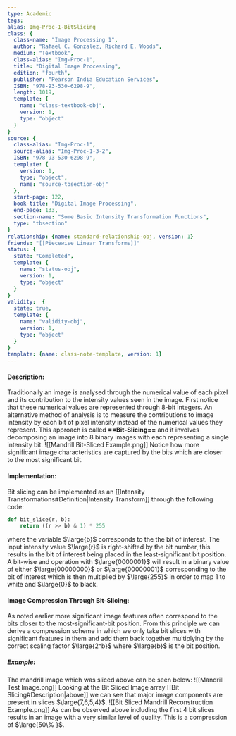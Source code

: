 ```yaml
---
type: Academic
tags:
alias: Img-Proc-1-BitSlicing
class: {
  class-name: "Image Processing 1",
  author: "Rafael C. Gonzalez, Richard E. Woods",
  medium: "Textbook",
  class-alias: "Img-Proc-1",
  title: "Digital Image Processing",
  edition: "fourth",
  publisher: "Pearson India Education Services",
  ISBN: "978-93-530-6298-9",
  length: 1019,
  template: {
    name: "class-textbook-obj",
    version: 1,
    type: "object"
  }
}
source: {
  class-alias: "Img-Proc-1",
  source-alias: "Img-Proc-1-3-2",
  ISBN: "978-93-530-6298-9",
  template: {
    version: 1,
    type: "object",
    name: "source-tbsection-obj"
  },
  start-page: 122,
  book-title: "Digital Image Processing",
  end-page: 133,
  section-name: "Some Basic Intensity Transformation Functions",
  type: "tbsection"
}
relationship: {name: standard-relationship-obj, version: 1}
friends: "[[Piecewise Linear Transforms]]"
status: {
  state: "Completed",
  template: {
    name: "status-obj",
    version: 1,
    type: "object"
  }
}
validity:  {
  state: true,
  template: {
    name: "validity-obj",
    version: 1,
    type: "object"
  }
}
template: {name: class-note-template, version: 1}
---
```


#### Description:
Traditionally an image is analysed through the numerical value of each pixel and its contribution to the intensity values seen in the image. First notice that these numerical values are represented through 8-bit integers. An alternative method of analysis is to measure the contributions to image intensity by each bit of pixel intensity instead of the numerical values they represent. This approach is called **==Bit-Slicing==** and it involves decomposing an image into 8 binary images with each representing a single intensity bit.
![[Mandrill Bit-Sliced Example.png]]
Notice how more significant image characteristics are captured by the bits which are closer to the most significant bit. 
#### Implementation: 
Bit slicing can be implemented as an [[Intensity Transformations#Definition|Intensity Transform]] through the following code: 
```python
def bit_slice(r, b):  
    return ((r >> b) & 1) * 255
```
where the variable $\large{b}$ corresponds to the the bit of interest. The input intensity value $\large{r}$ is right-shifted by the bit number, this results in the bit of interest being placed in the least-significant bit position. A bit-wise and operation with $\large{0000001}$ will result in a binary value of either $\large{00000000}$ or $\large{00000001}$ corresponding to the bit of interest which is then multiplied by $\large{255}$ in order to map $1$ to white and $\large{0}$ to black. 

#### Image Compression Through Bit-Slicing:
As noted earlier more significant image features often correspond to the bits closer to the most-significant-bit position. From this principle we can derive a compression scheme in which we only take bit slices with significant features in them and add them back together multiplying by the correct scaling factor $\large{2^b}$ where $\large{b}$ is the bit position. 

##### Example: 
The mandrill image which was sliced above can be seen below: 
![[Mandrill Test Image.png]]
Looking at the Bit Sliced Image array [[Bit Slicing#Description|above]] we can see that major image components are present in slices $\large{7,6,5,4}$.
![[Bit Sliced Mandrill Reconstruction Example.png]]
As can be observed above including the first 4 bit slices results in an image with a very similar level of quality. This is a compression of $\large{50\% }$.